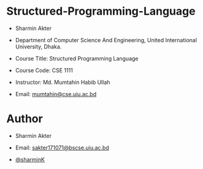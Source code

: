 # Structured-Programming-Language

* Sharmin Akter

* Department of Computer Science And Engineering, United International University, Dhaka.

* Course Title: Structured Programming Language
* Course Code: CSE 1111

* Instructor: Md. Mumtahin Habib Ullah

* Email: mumtahin@cse.uiu.ac.bd

# Author

* Sharmin Akter

* Email: sakter171071@bscse.uiu.ac.bd

* [@sharminK](https://github.com/sharminK)




